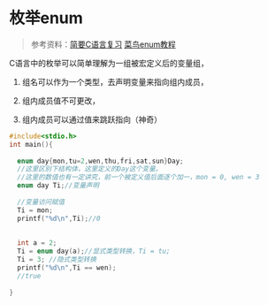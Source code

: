 # 枚举enum

> 参考资料：[简要C语言复习](https://xieguanglei.github.io/blog/post/c-language-review-notes.html)  [菜鸟enum教程](https://xieguanglei.github.io/blog/post/c-language-review-notes.html) 

C语言中的枚举可以简单理解为一组被宏定义后的变量组，

1. 组名可以作为一个类型，去声明变量来指向组内成员，

2. 组内成员值不可更改，

3. 组内成员可以通过值来跳跃指向（神奇）

```c
#include<stdio.h>
int main(){
  
  enum day{mon,tu=2,wen,thu,fri,sat,sun}Day;
  //这里区别下结构体，这里定义的Day这个变量。
  //这里的数值也有一定讲究，前一个被定义值后面逐个加一，mon = 0, wen = 3
  enum day Ti;//变量声明
  
  //变量访问赋值
  Ti = mon;
  printf("%d\n",Ti);//0
  
  
  int a = 2;
  Ti = enum day(a);//显式类型转换，Ti = tu;
  Ti = 3; //隐式类型转换
  printf("%d\n",Ti == wen);
  //true
  
}
```

